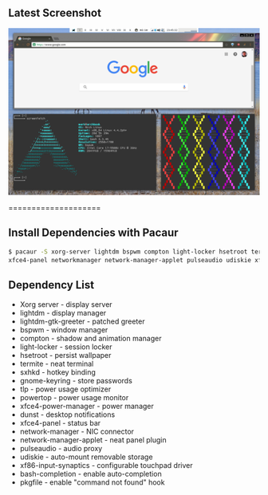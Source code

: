 ## Latest Screenshot

![Screenshot](https://raw.githubusercontent.com/robinm8/dotfiles/master/current.png "Screenshot")

====================

## Install Dependencies with Pacaur

```bash
$ pacaur -S xorg-server lightdm bspwm compton light-locker hsetroot termite sxhkd gnome-keyring tlp powertop xfce4-power-manager dunst
xfce4-panel networkmanager network-manager-applet pulseaudio udiskie xf86-input-synaptics bash-completion pkgfile
```

## Dependency List

+  Xorg server - display server
+  lightdm - display manager
+  lightdm-gtk-greeter - patched greeter
+  bspwm - window manager
+  compton - shadow and animation manager
+  light-locker - session locker
+  hsetroot - persist wallpaper
+  termite - neat terminal
+  sxhkd - hotkey binding
+  gnome-keyring - store passwords
+  tlp - power usage optimizer
+  powertop - power usage monitor
+  xfce4-power-manager - power manager
+  dunst - desktop notifications
+  xfce4-panel - status bar
+  network-manager - NIC connector
+  network-manager-applet - neat panel plugin
+  pulseaudio - audio proxy
+  udiskie - auto-mount removable storage
+  xf86-input-synaptics - configurable touchpad driver
+  bash-completion - enable auto-completion
+  pkgfile - enable "command not found" hook
